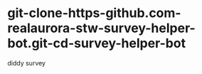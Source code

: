 # git-clone-https-github.com-realaurora-stw-survey-helper-bot.git-cd-survey-helper-bot
diddy survey

